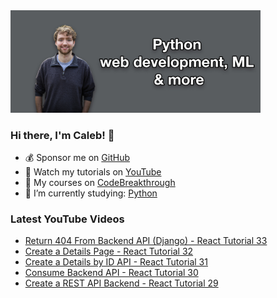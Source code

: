 <img src="github-cover-photo-my-face.jpg" width="400px" />

### Hi there, I'm Caleb! 🍛

- 💰 Sponsor me on [GitHub](https://github.com/sponsors/CalebCurry)
- 🎥 Watch my tutorials on [YouTube](https://www.youtube.com/calebthevideomaker2)
- 📗 My courses on [CodeBreakthrough](https://www.codebreakthrough.com)
- 🤔 I’m currently studying: [Python](https://www.youtube.com/watch?v=s3IvdkCq2_c&t=4254s)

### Latest YouTube Videos
<!-- YOUTUBE:START -->
- [Return 404 From Backend API &lpar;Django&rpar; - React Tutorial 33](https://www.youtube.com/watch?v=8qIszkFELY0)
- [Create a Details Page - React Tutorial 32](https://www.youtube.com/watch?v=NUvk-y6csSI)
- [Create a Details by ID API - React Tutorial 31](https://www.youtube.com/watch?v=sl3NyYuRwn4)
- [Consume Backend API - React Tutorial 30](https://www.youtube.com/watch?v=-O2wIkrHLgY)
- [Create a REST API Backend - React Tutorial 29](https://www.youtube.com/watch?v=7k7AUFRfFhg)
<!-- YOUTUBE:END -->
